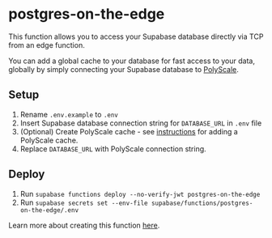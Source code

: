 # postgres-on-the-edge

This function allows you to access your Supabase database directly via TCP from
an edge function.

You can add a global cache to your database for fast access to your data,
globally by simply connecting your Supabase database to
[PolyScale](https://polyscale.ai).

## Setup

1. Rename `.env.example` to `.env`
2. Insert Supabase database connection string for `DATABASE_URL` in `.env` file
3. (Optional) Create PolyScale cache - see
   [instructions](https://supabase.com/docs/guides/integrations/polyscale) for
   adding a PolyScale cache.
4. Replace `DATABASE_URL` with PolyScale connection string.

## Deploy

1. Run `supabase functions deploy --no-verify-jwt postgres-on-the-edge`
2. Run
   `supabase secrets set --env-file supabase/functions/postgres-on-the-edge/.env`

Learn more about creating this function
[here](https://www.youtube.com/watch?v=cl7EuF1-RsY).
